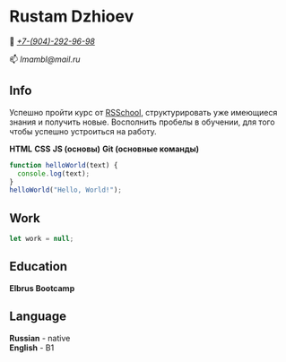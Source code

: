 # Rustam Dzhioev

📱 _[+7-(904)-292-96-98](tel:+79042929698)_

📫 _lmambl@mail.ru_

## Info

Успешно пройти курс от [RSSchool](https://rs.school/), структурировать уже имеющиеся знания и получить новые. Восполнить пробелы в обучении, для того чтобы успешно устроиться на работу.

**HTML** **CSS** **JS (основы)** **Git (основные команды)**

```js
function helloWorld(text) {
  console.log(text);
}
helloWorld("Hello, World!");
```

## Work

```js
let work = null;
```

## Education

**Elbrus Bootcamp**

## Language

**Russian** - native  
**English** - B1